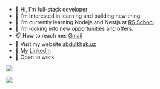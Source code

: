 - 👋 Hi, I’m full-stack developer
- 👀 I’m interested in learning and building new thing
- 🌱 I’m currently learning Nodejs and Nestjs at [RS School](https://rs.school/)
- 💞️ I’m looking into new opportunities and offers. 
- 📫 How to reach me: [Gmail](https://mail.google.com/mail/?view=cm&fs=1&to=abdulkhak8t)
- 🤖 Visit my website [abdulkhak.uz](https://abdulkhak.uz/)
- 📰 My [LinkedIn](https://www.linkedin.com/in/abdulkhak-tursunov-a64221173/)
- 💼 Open to work


![](https://www.codewars.com/users/AbdulxaqDev/badges/large)

![](https://leetcard.jacoblin.cool/AbdulxaqDev?theme=nord&font=Fira%20Code&ext=heatmap)

<!---
AbdulxaqDev/AbdulxaqDev is a ✨ special ✨ repository because its `README.md` (this file) appears on your GitHub profile.
You can click the Preview link to take a look at your changes.
--->
